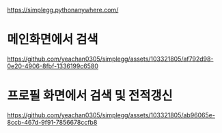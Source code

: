 https://simplegg.pythonanywhere.com/

# 메인화면에서 검색

https://github.com/yeachan0305/simplegg/assets/103321805/af792d98-0e20-4906-8fbf-1336199c6580


# 프로필 화면에서 검색 및 전적갱신

https://github.com/yeachan0305/simplegg/assets/103321805/ab96065e-8ccb-467d-9f91-7856678ccfb8

